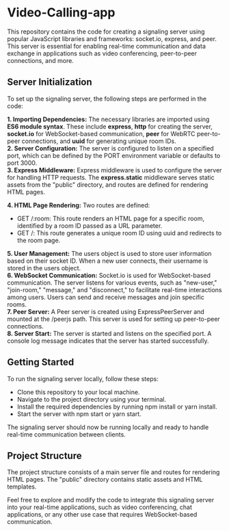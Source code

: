 # Video-Calling-app
This repository contains the code for creating a signaling server using popular JavaScript libraries and frameworks: socket.io, express, and peer. This server is essential for enabling real-time communication and data exchange in applications such as video conferencing, peer-to-peer connections, and more.

## Server Initialization
To set up the signaling server, the following steps are performed in the code:

**1. Importing Dependencies:** The necessary libraries are imported using **ES6 module syntax**. These include **express**, **http** for creating the server, **socket.io** for WebSocket-based communication, **peer** for WebRTC peer-to-peer connections, and **uuid** for generating unique room IDs.<br>
**2. Server Configuration:** The server is configured to listen on a specified port, which can be defined by the PORT environment variable or defaults to port 3000.<br>
**3. Express Middleware:** Express middleware is used to configure the server for handling HTTP requests. The **express.static** middleware serves static assets from the "public" directory, and routes are defined for rendering HTML pages.

**4. HTML Page Rendering:** Two routes are defined:
  - GET /:room: This route renders an HTML page for a specific room, identified by a room ID passed as a URL parameter.
  - GET /: This route generates a unique room ID using uuid and redirects to the room page.

**5. User Management:** The users object is used to store user information based on their socket ID. When a new user connects, their username is stored in the users object.<br>
**6. WebSocket Communication:** Socket.io is used for WebSocket-based communication. The server listens for various events, such as "new-user," "join-room," "message," and "disconnect," to facilitate real-time interactions among users. Users can send and receive messages and join specific rooms.<br>
**7. Peer Server:** A Peer server is created using ExpressPeerServer and mounted at the /peerjs path. This server is used for setting up peer-to-peer connections.<br>
**8. Server Start:** The server is started and listens on the specified port. A console log message indicates that the server has started successfully.

## Getting Started

To run the signaling server locally, follow these steps:

- Clone this repository to your local machine.<br>
- Navigate to the project directory using your terminal.<br>
- Install the required dependencies by running npm install or yarn install.<br>
- Start the server with npm start or yarn start.

The signaling server should now be running locally and ready to handle real-time communication between clients.

## Project Structure
The project structure consists of a main server file and routes for rendering HTML pages. The "public" directory contains static assets and HTML templates.

Feel free to explore and modify the code to integrate this signaling server into your real-time applications, such as video conferencing, chat applications, or any other use case that requires WebSocket-based communication.
